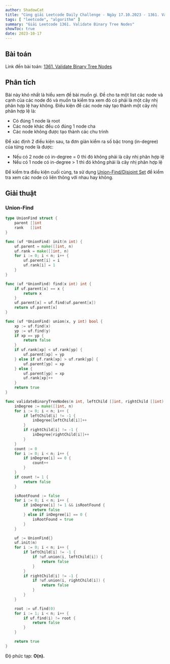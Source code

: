 ```yaml
---
author: ShadowCat
title: "Cùng giải Leetcode Daily Challenge - Ngày 17.10.2023 - 1361. Validate Binary Tree Nodes"
tags: [ "leetcode", "algorithm" ]
summary: "Giải Leetcode 1361. Validate Binary Tree Nodes"
showToc: true
date: 2023-10-17
---
```


## Bài toán

Link đến bài toán: [1361. Validate Binary Tree Nodes](https://leetcode.com/problems/validate-binary-tree-nodes)

## Phân tích

Bài này khó nhất là hiểu xem đề bài muốn gì.
Đề cho ta một list các node và cạnh của các node đó và muốn ta kiểm tra xem đó có phải là một cây nhị phân hợp lệ hay không.
Điều kiện để các node này tạo thành một cây nhị phân hợp lệ là:
- Có đúng 1 node là root
- Các node khác đều có đúng 1 node cha
- Các node không được tạo thành các chu trình

Để xác định 2 điều kiện sau, ta đơn giản kiểm ra số bậc trong (in-degree) của từng node là được:
- Nếu có 2 node có in-degree = 0 thì đó không phải là cây nhị phân hợp lệ
- Nếu có 1 node có in-degree > 1 thì đó không phải là cây nhị phân hợp lệ

Để kiểm tra điều kiện cuối cùng, ta sử dụng [Union-Find/Disjoint Set](https://en.wikipedia.org/wiki/Disjoint-set_data_structure) để kiểm tra xem các node có liên thông với nhau hay không.

## Giải thuật

### Union-Find

```go
type UnionFind struct {
	parent []int
	rank   []int
}

func (uf *UnionFind) init(n int) {
	uf.parent = make([]int, n)
	uf.rank = make([]int, n)
	for i := 0; i < n; i++ {
		uf.parent[i] = i
		uf.rank[i] = 1
	}
}

func (uf *UnionFind) find(x int) int {
	if uf.parent[x] == x {
		return x
	}
	uf.parent[x] = uf.find(uf.parent[x])
	return uf.parent[x]
}

func (uf *UnionFind) union(x, y int) bool {
	xp := uf.find(x)
	yp := uf.find(y)
	if xp == yp {
		return false
	}
	if uf.rank[xp] < uf.rank[yp] {
		uf.parent[xp] = yp
	} else if uf.rank[xp] > uf.rank[yp] {
		uf.parent[yp] = xp
	} else {
		uf.parent[yp] = xp
		uf.rank[xp]++
	}
	return true
}

func validateBinaryTreeNodes(n int, leftChild []int, rightChild []int) bool {
	inDegree := make([]int, n)
	for i := 0; i < n; i++ {
		if leftChild[i] != -1 {
			inDegree[leftChild[i]]++
		}
		if rightChild[i] != -1 {
			inDegree[rightChild[i]]++
		}
	}
	count := 0
	for i := 0; i < n; i++ {
		if inDegree[i] == 0 {
			count++
		}
	}
	if count != 1 {
		return false
	}

	isRootFound := false
	for i := 0; i < n; i++ {
		if inDegree[i] != 1 && isRootFound {
			return false
		} else if inDegree[i] == 0 {
			isRootFound = true
		}
	}

	uf := UnionFind{}
	uf.init(n)
	for i := 0; i < n; i++ {
		if leftChild[i] != -1 {
			if !uf.union(i, leftChild[i]) {
				return false
			}
		}
		if rightChild[i] != -1 {
			if !uf.union(i, rightChild[i]) {
				return false
			}
		}
	}

	root := uf.find(0)
	for i := 1; i < n; i++ {
		if uf.find(i) != root {
			return false
		}
	}

	return true
}
```

Độ phức tạp: **O(n).**
